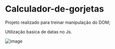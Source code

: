 # Calculador-de-gorjetas

Projeto realizado para treinar manipulação do DOM;

Utilização basica de datas no Js. 

![image](https://user-images.githubusercontent.com/101003952/224983567-a1a99375-24ef-4e90-bc68-abbe574670e1.png)
